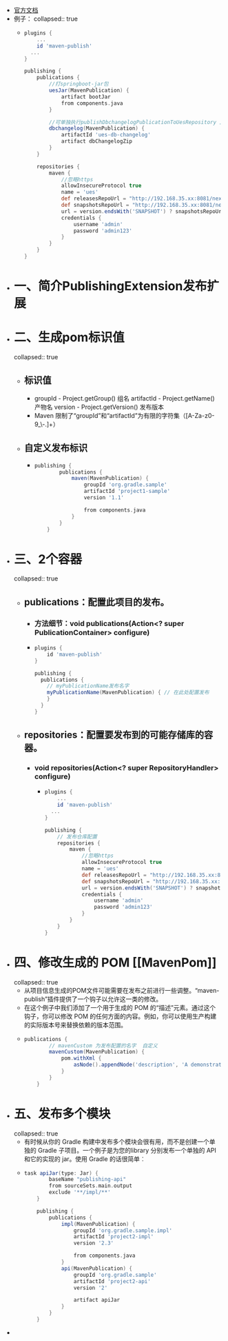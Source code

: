 - [官方文档](https://docs.gradle.org/current/dsl/org.gradle.api.publish.PublishingExtension.html)
- 例子：
  collapsed:: true
	- ```groovy
	  plugins {
	      ...
	      id 'maven-publish'
	  	...
	  }
	  
	  publishing {
	      publications {
	          //打springboot-jar包
	          uesJar(MavenPublication) {
	              artifact bootJar
	              from components.java
	          }
	  
	          //可单独执行publishDbchangelogPublicationToUesRepository 上传dbchangelog压缩包
	          dbchangelog(MavenPublication) {
	              artifactId 'ues-db-changelog'
	              artifact dbChangelogZip
	          }
	      }
	  
	      repositories {
	          maven {
	              //忽略https
	              allowInsecureProtocol true
	              name = 'ues'
	              def releasesRepoUrl = "http://192.168.35.xx:8081/nexus/content/repositories/releases/"
	              def snapshotsRepoUrl = "http://192.168.35.xx:8081/nexus/content/repositories/snapshots/"
	              url = version.endsWith('SNAPSHOT') ? snapshotsRepoUrl : releasesRepoUrl
	              credentials {
	                  username 'admin'
	                  password 'admin123'
	              }
	          }
	      }
	  }
	  
	  ```
- # 一、简介PublishingExtension发布扩展
- # 二、生成pom标识值
  collapsed:: true
	- ## 标识值
		- groupId - Project.getGroup() 组名
		  artifactId - Project.getName() 产物名
		  version - Project.getVersion() 发布版本
		- Maven 限制了“groupId”和“artifactId”为有限的字符集（[A-Za-z0-9_\\-.]+）
	- ## 自定义发布标识
		- ```groovy
		  publishing {
		          publications {
		              maven(MavenPublication) {
		                  groupId 'org.gradle.sample'
		                  artifactId 'project1-sample'
		                  version '1.1'
		  
		                  from components.java
		              }
		          }
		      }
		  ```
- # 三、2个容器
  collapsed:: true
	- ## publications：配置此项目的发布。
		- ### 方法细节：void publications(Action<? super PublicationContainer> configure)
		- ```groovy
		  plugins { 
		      id 'maven-publish' 
		  } 
		  
		  publishing { 
		    publications { 
		      // myPublicationName发布名字
		      myPublicationName(MavenPublication) { // 在此处配置发布
		      } 
		    } 
		  }
		  ```
	- ## repositories：配置要发布到的可能存储库的容器。
		- ### void repositories(Action<? super RepositoryHandler> configure)
			- ```groovy
			  plugins {
			      ...
			      id 'maven-publish'
			  	...
			  }
			  
			  publishing {
			      // 发布仓库配置
			      repositories {
			          maven {
			              //忽略https
			              allowInsecureProtocol true
			              name = 'ues'
			              def releasesRepoUrl = "http://192.168.35.xx:8081/nexus/content/repositories/releases/"
			              def snapshotsRepoUrl = "http://192.168.35.xx:8081/nexus/content/repositories/snapshots/"
			              url = version.endsWith('SNAPSHOT') ? snapshotsRepoUrl : releasesRepoUrl
			              credentials {
			                  username 'admin'
			                  password 'admin123'
			              }
			          }
			      }
			  }
			  
			  ```
- # 四、修改生成的 POM [[MavenPom]]
  collapsed:: true
	- 从项目信息生成的POM文件可能需要在发布之前进行一些调整。“maven-publish”插件提供了一个钩子以允许这一类的修改。
	- 在这个例子中我们添加了一个用于生成的 POM 的“描述”元素。通过这个钩子，你可以修改 POM 的任何方面的内容。例如，你可以使用生产构建的实际版本号来替换依赖的版本范围。
	- ```groovy
	  publications {
	          // mavenCustom 为发布配置的名字  自定义
	          mavenCustom(MavenPublication) {
	              pom.withXml {
	                  asNode().appendNode('description', 'A demonstration of maven POM customization')
	              }
	          }
	      }
	  ```
- # 五、发布多个模块
  collapsed:: true
	- 有时候从你的 Gradle 构建中发布多个模块会很有用，而不是创建一个单独的 Gradle 子项目。一个例子是为您的library 分别发布一个单独的 API 和它的实现的 jar。使用 Gradle 的话很简单︰
	- ```groovy
	  task apiJar(type: Jar) {
	          baseName "publishing-api"
	          from sourceSets.main.output
	          exclude '**/impl/**'
	      }
	  
	      publishing {
	          publications {
	              impl(MavenPublication) {
	                  groupId 'org.gradle.sample.impl'
	                  artifactId 'project2-impl'
	                  version '2.3'
	  
	                  from components.java
	              }
	              api(MavenPublication) {
	                  groupId 'org.gradle.sample'
	                  artifactId 'project2-api'
	                  version '2'
	  
	                  artifact apiJar
	              }
	          }
	      }
	  ```
-